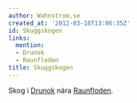 ```yaml
---
author: Wahnstrom.se
created_at: '2012-03-18T13:06:35Z'
id: Skuggskogen
links:
  mention:
  - Drunok
  - Raunfloden
title: Skuggskogen
---
```


Skog i [Drunok] nära [Raunfloden].

  [Drunok]: Drunok
  [Raunfloden]: Raunfloden